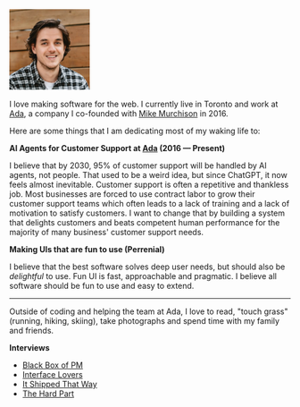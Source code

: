 <img src="/static/Me.webp" alt="A picture of me taken in 2021 when Ada's Series C investment was announced" width="144"/>

I love making software for the web. I currently live in Toronto and work at [Ada](https://ada.support), a company I co-founded with [Mike Murchison](https://murch.me) in 2016.

Here are some things that I am dedicating most of my waking life to:

**AI Agents for Customer Support at [Ada](https://ada.support) (2016 — Present)**

I believe that by 2030, 95% of customer support will be handled by AI agents, not people. That used to be a weird idea, but since ChatGPT, it now feels almost inevitable. Customer support is often a repetitive and thankless job. Most businesses are forced to use contract labor to grow their customer support teams which often leads to a lack of training and a lack of motivation to satisfy customers. I want to change that by building a system that delights customers and beats competent human performance for the majority of many business' customer support needs.

**Making UIs that are fun to use (Perrenial)**

I believe that the best software solves deep user needs, but should also be *delightful* to use. Fun UI is fast, approachable and pragmatic. I believe all software should be fun to use and easy to extend.

---

Outside of coding and helping the team at Ada, I love to read, "touch grass" (running, hiking, skiing), take photographs and spend time with my family and friends.

**Interviews**

- [Black Box of PM](https://blackboxofpm.com/david-hariri-on-co-founding-ada-the-pivot-that-created-a-unicorn-and-what-product-market-fit-5e208dcc8ee1)
- [Interface Lovers](https://www.loversmagazine.com/interviews/david-hariri)
- [It Shipped That Way](https://www.itshipped.fm/episodes/18)
- [The Hard Part](https://podcasts.apple.com/ca/podcast/the-hard-part-with-evan-mccann/id1634787423?i=1000670194563)

